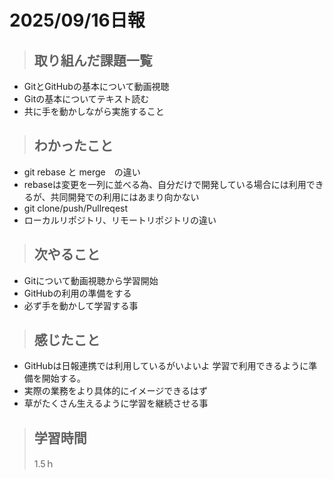 # 2025/09/16日報

>## 取り組んだ課題一覧
- GitとGitHubの基本について動画視聴 
- Gitの基本についてテキスト読む
- 共に手を動かしながら実施すること

> ## わかったこと
-  git rebase と merge　の違い
-  rebaseは変更を一列に並べる為、自分だけで開発している場合には利用できるが、共同開発での利用にはあまり向かない
- git clone/push/Pullreqest
- ローカルリポジトリ、リモートリポジトリの違い
  
> ## 次やること
- Gitについて動画視聴から学習開始
- GitHubの利用の準備をする
- 必ず手を動かして学習する事

> ## 感じたこと
- GitHubは日報連携では利用しているがいよいよ
  学習で利用できるように準備を開始する。
- 実際の業務をより具体的にイメージできるはず
- 草がたくさん生えるように学習を継続させる事

> ## 学習時間
> 1.5ｈ
